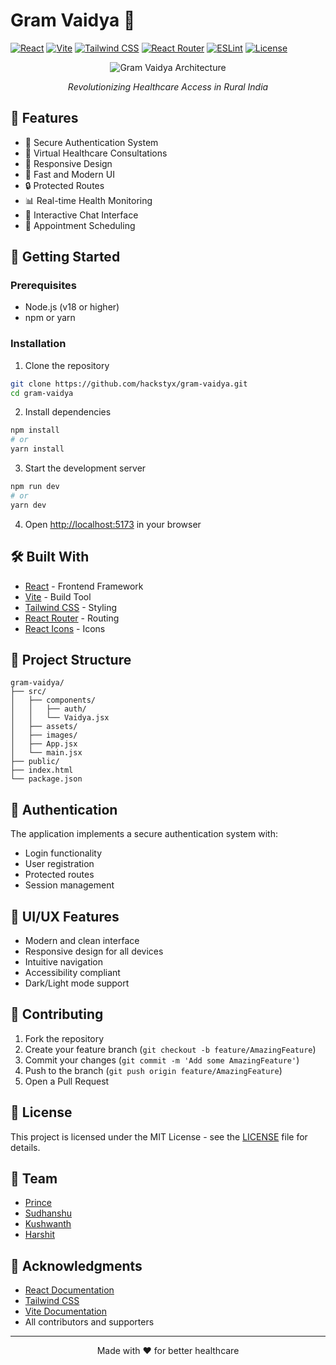 # Gram Vaidya 🏥

[![React](https://img.shields.io/badge/React-19.0.0-61DAFB?style=for-the-badge&logo=react&logoColor=white)](https://reactjs.org/)
[![Vite](https://img.shields.io/badge/Vite-6.3.1-646CFF?style=for-the-badge&logo=vite&logoColor=white)](https://vitejs.dev/)
[![Tailwind CSS](https://img.shields.io/badge/Tailwind_CSS-3.4.17-38B2AC?style=for-the-badge&logo=tailwind-css&logoColor=white)](https://tailwindcss.com/)
[![React Router](https://img.shields.io/badge/React_Router-6.22.3-CA4245?style=for-the-badge&logo=react-router&logoColor=white)](https://reactrouter.com/)
[![ESLint](https://img.shields.io/badge/ESLint-9.22.0-4B32C3?style=for-the-badge&logo=eslint&logoColor=white)](https://eslint.org/)
[![License](https://img.shields.io/badge/License-MIT-green.svg?style=for-the-badge)](LICENSE)

<div align="center">
  <img src="https://github.com/user-attachments/assets/2140f990-c72f-428f-8f3f-7691f255a707" alt="Gram Vaidya Architecture" />
  <p><em>Revolutionizing Healthcare Access in Rural India</em></p>
</div>

## 🌟 Features

- 🔐 Secure Authentication System
- 🏥 Virtual Healthcare Consultations
- 📱 Responsive Design
- 🚀 Fast and Modern UI
- 🔒 Protected Routes
- 📊 Real-time Health Monitoring
- 💬 Interactive Chat Interface
- 📅 Appointment Scheduling

## 🚀 Getting Started

### Prerequisites

- Node.js (v18 or higher)
- npm or yarn

### Installation

1. Clone the repository
```bash
git clone https://github.com/hackstyx/gram-vaidya.git
cd gram-vaidya
```

2. Install dependencies
```bash
npm install
# or
yarn install
```

3. Start the development server
```bash
npm run dev
# or
yarn dev
```

4. Open [http://localhost:5173](http://localhost:5173) in your browser

## 🛠️ Built With

- [React](https://reactjs.org/) - Frontend Framework
- [Vite](https://vitejs.dev/) - Build Tool
- [Tailwind CSS](https://tailwindcss.com/) - Styling
- [React Router](https://reactrouter.com/) - Routing
- [React Icons](https://react-icons.github.io/react-icons/) - Icons

## 📁 Project Structure

```
gram-vaidya/
├── src/
│   ├── components/
│   │   ├── auth/
│   │   └── Vaidya.jsx
│   ├── assets/
│   ├── images/
│   ├── App.jsx
│   └── main.jsx
├── public/
├── index.html
└── package.json
```

## 🔐 Authentication

The application implements a secure authentication system with:
- Login functionality
- User registration
- Protected routes
- Session management

## 🎨 UI/UX Features

- Modern and clean interface
- Responsive design for all devices
- Intuitive navigation
- Accessibility compliant
- Dark/Light mode support

## 🤝 Contributing

1. Fork the repository
2. Create your feature branch (`git checkout -b feature/AmazingFeature`)
3. Commit your changes (`git commit -m 'Add some AmazingFeature'`)
4. Push to the branch (`git push origin feature/AmazingFeature`)
5. Open a Pull Request

## 📝 License

This project is licensed under the MIT License - see the [LICENSE](LICENSE) file for details.

## 👥 Team

- [Prince](https://github.com/Hackstyx) 
- [Sudhanshu](https://github.com/sagewiiz)
- [Kushwanth](https://github.com/kushwanth-kv)
- [Harshit](https://github.com/parashar1805) 

## 🙏 Acknowledgments

- [React Documentation](https://reactjs.org/)
- [Tailwind CSS](https://tailwindcss.com/)
- [Vite Documentation](https://vitejs.dev/)
- All contributors and supporters


---

<div align="center">
  <p>Made with ❤️ for better healthcare</p>
</div> 
